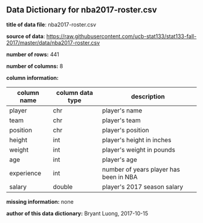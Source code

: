## Data Dictionary for nba2017-roster.csv

**title of data file**: nba2017-roster.csv

**source of data**: https://raw.githubusercontent.com/ucb-stat133/stat133-fall-2017/master/data/nba2017-roster.csv

**number of rows:** 441

**number of columns:** 8

**column information:**

column name | column data type | description
----------- |----------------- | ------------
player      | chr              | player's name
team        | chr              | player's team
position    | chr              | player's position
height      | int              | player's height in inches
weight      | int              | player's weight in pounds
age         | int              | player's age
experience  | int              | number of years player has been in NBA
salary      | double           | player's 2017 season salary

**missing information:** none

**author of this data dictionary:** Bryant Luong, 2017-10-15